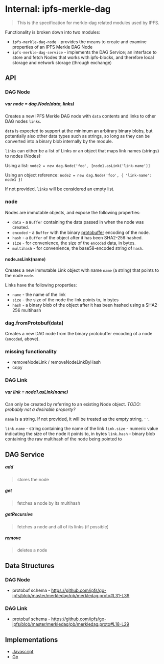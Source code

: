 Internal: ipfs-merkle-dag
=========================

> This is the specification for merkle-dag related modules used by IPFS.

Functionality is broken down into two modules:

- `ipfs-merkle-dag-node` - provides the means to create and examine properties
  of an IPFS Merkle DAG Node
- `ipfs-merkle-dag-service` - implements the DAG Service; an interface to store
  and fetch Nodes that works with ipfs-blocks, and therefore local storage and
  network storage (through exchange)

## API

### DAG Node

##### var node = dag.Node(data, links)

Creates a new IPFS Merkle DAG node with `data` contents and links to other DAG
nodes `links`.

`data` is expected to support at the minimum an arbitrary binary blobs, but
potentially also other data types such as strings, so long as they can be
converted into a binary blob internally by the module.

`links` can either be a list of Links or an object that maps link names
(strings) to nodes (Nodes):

Using a list: `node2 = new dag.Node('foo', [node1.asLink('link-name')]`

Using an object reference: `node2 = new dag.Node('foo', { 'link-name': node1 })`

If not provided, `links` will be considered an empty list.

### node

Nodes are immutable objects, and expose the following properties:

- `data` - a `Buffer` containing the data passed in when the node was created.
- `encoded` - a `Buffer` with the binary
  [protobuffer](https://developers.google.com/protocol-buffers/) encoding of the
  node.
- `hash` - a `Buffer` of the object after it has been SHA2-256 hashed.
- `size` - for convenience, the size of the `encoded` data, in bytes.
- `multihash` - for convenience, the base58-encoded string of `hash`.

#### node.asLink(name)

Creates a new immutable Link object with name `name` (a string) that points to
the node `node`.

Links have the following properties:

- `name` - the name of the link
- `size` - the size of the node the link points to, in bytes
- `hash` - a binary blob of the object after it has been hashed using a SHA2-256 multihash

### dag.fromProtobuf(data)

Creates a new DAG node from the binary protobuffer encoding of a node
(`encoded`, above).

### missing functionality

- removeNodeLink / removeNodeLinkByHash
- copy

### DAG Link

##### var link = node1.asLink(name)

Can only be created by referring to an existing Node object. *TODO: probably not
a desirable property?*

`name` is a string. If not provided, it will be treated as the empty string,
`''`.

`link.name` - string containing the name of the link
`link.size` - numeric value indicating the size of the node it points to, in
bytes
`link.hash` - binary blob containing the raw multihash of the node being pointed
to


## DAG Service

##### add

> stores the node

##### get

> fetches a node by its multihash

##### getRecursive

> fetches a node and all of its links (if possible)

##### remove

> deletes a node



## Data Structures

### DAG Node

- protobuf schema - https://github.com/ipfs/go-ipfs/blob/master/merkledag/pb/merkledag.proto#L31-L39

### DAG Link

- protobuf schema - https://github.com/ipfs/go-ipfs/blob/master/merkledag/pb/merkledag.proto#L18-L29

## Implementations

- [Javascript](https://github.com/vijayee/js-ipfs-merkle-dag)
- [Go](https://github.com/ipfs/go-ipfs/tree/master/merkledag)
